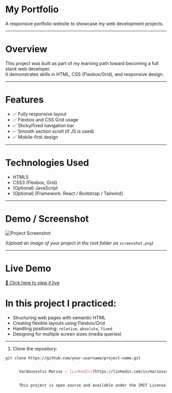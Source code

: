 # My Portfolio

 A responsive portfolio website to showcase my web development projects.

---

 # Overview

This project was built as part of my learning path toward becoming a full stack web developer.  
It demonstrates skills in HTML, CSS (Flexbox/Grid), and responsive design.

---

 # Features

- ✅ Fully responsive layout
- ✅ Flexbox and CSS Grid usage
- ✅ Sticky/fixed navigation bar
- ✅ Smooth section scroll (if JS is used)
- ✅ Mobile-first design

---

# Technologies Used

- HTML5
- CSS3 (Flexbox, Grid)
- (Optional) JavaScript
- (Optional) [Framework: React / Bootstrap / Tailwind]

---

 # Demo / Screenshot

![Project Screenshot](./screenshot.png)

*(Upload an image of your project in the root folder as `screenshot.png`)*

---

 # Live Demo

[🔗 Click here to view it live](https://yourprojectlink.netlify.app)




# In this project I practiced:
- Structuring web pages with semantic HTML
- Creating flexible layouts using Flexbox/Grid
- Handling positioning: `relative`, `absolute`, `fixed`
- Designing for multiple screen sizes (media queries)

---


1. Clone the repository:
```bash
git clone https://github.com/your-username/project-name.git


      Vardouniotis Marios – [LinkedIn](https://linkedin.com/in/mariosvardou) | [GitHub](https://github.com/mariosvardou)


      This project is open source and available under the [MIT License](LICENSE).
